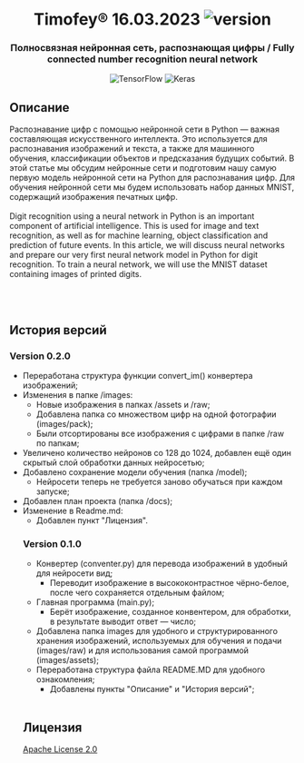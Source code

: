 <!-- Версию менять в бейджике (ссылка в заголовке ниже) -->
<h1 align="center">Timofey® 16.03.2023 <img src="https://img.shields.io/badge/version-v0.2.3-blue" alt="version"></h1> 
<h3 align="center">Полносвязная нейронная сеть, распознающая цифры / Fully connected number recognition neural network</h3>
<p align="center"><img src="https://img.shields.io/badge/TensorFlow-%23FF6F00.svg?style=for-the-badge&amp;logo=TensorFlow&amp;logoColor=white" alt="TensorFlow">
<img src="https://img.shields.io/badge/Keras-%23D00000.svg?style=for-the-badge&amp;logo=Keras&amp;logoColor=white" alt="Keras"></p>
<h2>Описание</h2>
Распознавание цифр с помощью нейронной сети в Python — важная составляющая искусственного интеллекта. Это используется для распознавания изображений и текста, а также для машинного обучения, классификации объектов и предсказания будущих событий. В этой статье мы обсудим нейронные сети и подготовим нашу самую первую модель нейронной сети на Python для распознавания цифр. Для обучения нейронной сети мы будем использовать набор данных MNIST, содержащий изображения печатных цифр.
<br><br>
Digit recognition using a neural network in Python is an important component of artificial intelligence. This is used for image and text recognition, as well as for machine learning, object classification and prediction of future events. In this article, we will discuss neural networks and prepare our very first neural network model in Python for digit recognition. To train a neural network, we will use the MNIST dataset containing images of printed digits.

<br><br>

<h2>История версий</h2>
<h3>Version 0.2.0</h3>
<ul>
 <li>Переработана структура функции convert_im() конвертера изображений;</li>
 <li>Изменения в папке /images:
  <ul>
    <li>Новые изображения в папках /assets и /raw;</li>
    <li>Добавлена папка со множеством цифр на одной фотографии (images/pack);</li>
    <li>Были отсортированы все изображения с цифрами в папке /raw по папкам;</li>
  </ul></li>
 <li>Увеличено количество нейронов со 128 до 1024, добавлен ещё один скрытый слой обработки данных нейросетью;</li>
 <li>Добавлено сохранение модели обучения (папка /model); 
  <ul>
    <li>Нейросети теперь не требуется заново обучаться при каждом запуске;</li>
  </ul></li>
 <li>Добавлен план проекта (папка /docs);</li>
 <li>Изменение в Readme.md:
   <ul>
    <li>Добавлен пункт "Лицензия".
</ul>

<h3>Version 0.1.0</h3>
<ul>
 <li>Конвертер (conventer.py) для перевода изображений в удобный для нейросети вид;
  <ul>
    <li>Переводит изображение в высококонтрастное чёрно-белое, после чего сохраняется отдельным файлом;</li>
  </ul>
 </li>
 <li>Главная программа (main.py);
  <ul>
    <li>Берёт изображение, созданное конвентером, для обработки, в результате выводит ответ — число;</li>
  </ul>
 </li>
 <li>Добавлена папка images для удобного и структурированного хранения изображений, используемых для обучения и подачи (images/raw) и для использования самой программой (images/assets);</li>
 <li>Переработана структура файла README.MD для удобного ознакомления;
    <ul>
        <li>Добавлены пункты "Описание" и "История версий";</li>
    </ul>
</li>
</ul>

<br>

<h2>Лицензия</h2>
  <a href="https://github.com/TaSC-TUSUR/Timofey/blob/master/LICENSE" target="_blank">
        Apache License 2.0
      </a>

